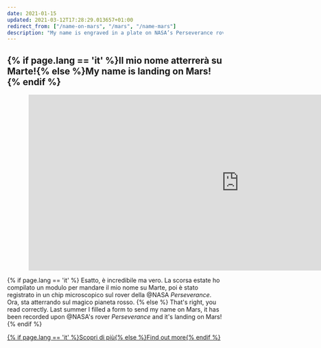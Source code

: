 ```yaml
---
date: 2021-01-15
updated: 2021-03-12T17:28:29.013657+01:00
redirect_from: ["/name-on-mars", "/mars", "/name-mars"]
description: "My name is engraved in a plate on NASA’s Perseverance rover which is on Mars"
---
```

<style>
	@media only screen and (min-width: 950px) {
		.mars.embed-container {
			margin: 0 10%
		}
	}
</style>
<div class="box" id="mars">
	<h2 class="title">{% if page.lang == 'it' %}Il mio nome atterrerà su Marte!{% else %}My name is landing on Mars!{% endif %}</h2>
	<div class="mars embed-container" style="--video--width: 980;--video--height: 410;">
		<iframe width="980" height="410" src="https://mars.nasa.gov/layout/embed/send-your-name/mars2020/certificate/?cn=249520420534" frameborder="0"></iframe>
	</div>
	<p>
		{% if page.lang == 'it' %}
			Esatto, è incredibile ma vero. La scorsa estate ho compilato un modulo per mandare il mio nome su Marte, poi è stato registrato in un chip microscopico sul rover della @NASA <cite>Perseverance</cite>.<br />Ora, sta atterrando sul magico pianeta rosso.
		{% else %}
			That's right, you read correctly. Last summer I filled a form to send my name on Mars, it has been recorded upon @NASA's rover <cite>Perseverance</cite> and it's landing on Mars!
		{% endif %}
	</p>
	<div class="flex row">
		<a class="red written button" href="https://mars.nasa.gov/participate/send-your-name/mars2020/certificate/249520420534" rel="noopener noreferrer" taget="_blank" title="Send your name to Mars - NASA">{% if page.lang == 'it' %}Scopri di più{% else %}Find out more{% endif %}</a>
	</div>
</div>